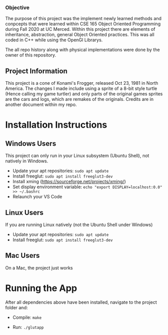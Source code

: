 ### Objective
The purpose of this project was the implement newly learned methods and conpcepts that were learned within CSE 165 Object Oriented Programming during Fall 2020 at UC Merced. Within this project there are elements of inheritance, abstraction, general Object Oriented practices. This was all coded in C++ while using the OpenGl Librarys.

The all repo history along with physical implementations were done by the owner of this repository.

## Project Information
This project is a cone of Konami's Frogger, released Oct 23, 1981 in North America. The changes I made include using a sprite of a 8-bit style turtle (Hence calling my game turtler) and only parts of the original games sprites are the cars and logs, which are remakes of the originals. Credits are in another document within my repo.


# Installation Instructions

## Windows Users

This project can only run in your Linux subsystem (Ubuntu Shell), not natively in Windows.

- Update your apt repositories: `sudo apt update`
- Install freeglut: `sudo apt install freeglut3-dev`
- Install xming (https://sourceforge.net/projects/xming/)
- Set display environment variable: `echo "export DISPLAY=localhost:0.0" >> ~/.bashrc`
- Relaunch your VS Code

## Linux Users

If you are running Linux natively (not the Ubuntu Shell under Windows)

- Update your apt repositories: `sudo apt update`
- Install freeglut: `sudo apt install freeglut3-dev`

## Mac Users

On a Mac, the project just works

# Running the App

After all dependencies above have been installed, navigate to the project folder and:

- Compile: `make`

- Run: `./glutapp`
